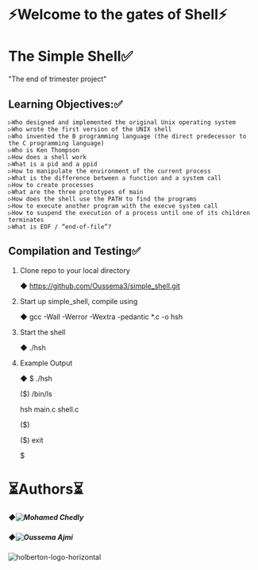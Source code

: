 # ⚡Welcome to the gates of Shell⚡

# The Simple Shell✅
"The end of trimester project"


## Learning Objectives:✅

    ▷Who designed and implemented the original Unix operating system
    ▷Who wrote the first version of the UNIX shell
    ▷Who invented the B programming language (the direct predecessor to the C programming language)
    ▷Who is Ken Thompson
    ▷How does a shell work
    ▷What is a pid and a ppid
    ▷How to manipulate the environment of the current process
    ▷What is the difference between a function and a system call
    ▷How to create processes
    ▷What are the three prototypes of main
    ▷How does the shell use the PATH to find the programs
    ▷How to execute another program with the execve system call
    ▷How to suspend the execution of a process until one of its children terminates
    ▷What is EOF / “end-of-file”?

## Compilation and Testing✅

1) Clone repo to your local directory

   ◆ https://github.com/Oussema3/simple_shell.git

2) Start up simple_shell, compile using

   ◆ gcc -Wall -Werror -Wextra -pedantic *.c -o hsh

3) Start the shell

   ◆ ./hsh

4) Example Output

   ◆ $ ./hsh
   
    ($) /bin/ls
   
    hsh main.c shell.c
   
    ($)
   
    ($) exit
   
    $


# ⏳Authors⏳
#####   ◆![Mohamed Chedly](https://github.com/chedly99)
   
#####   ◆![Oussema Ajmi](https://github.com/Oussema3)
   
   
   ![holberton-logo-horizontal](https://user-images.githubusercontent.com/70922643/99154853-3a0f1300-26b3-11eb-9a7d-091c4fac1212.jpg)



